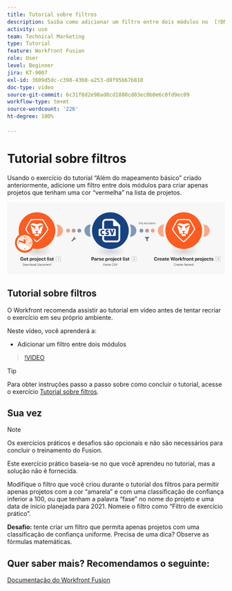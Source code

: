 ```yaml
---
title: Tutorial sobre filtros
description: Saiba como adicionar um filtro entre dois módulos no  [!DNL Adobe Workfront Fusion].
activity: use
team: Technical Marketing
type: Tutorial
feature: Workfront Fusion
role: User
level: Beginner
jira: KT-9007
exl-id: 3609d5dc-c398-43b0-a253-d8f95b67b818
doc-type: video
source-git-commit: 6c31f8d2e98ad8cd1880cd03ec0b0e6c0fd9ec09
workflow-type: tm+mt
source-wordcount: '226'
ht-degree: 100%

---
```


# Tutorial sobre filtros

Usando o exercício do tutorial “Além do mapeamento básico” criado anteriormente, adicione um filtro entre dois módulos para criar apenas projetos que tenham uma cor “vermelha” na lista de projetos.

![Uma imagem do cenário do Fusion](assets/understand-the-basics-2.png)

## Tutorial sobre filtros

O Workfront recomenda assistir ao tutorial em vídeo antes de tentar recriar o exercício em seu próprio ambiente.

Neste vídeo, você aprenderá a:

* Adicionar um filtro entre dois módulos

>[!VIDEO](https://video.tv.adobe.com/v/335266/?quality=12&learn=on)

>[!TIP]
>
>Para obter instruções passo a passo sobre como concluir o tutorial, acesse o exercício [Tutorial sobre filtros](https://experienceleague.adobe.com/docs/workfront-learn/tutorials-workfront/fusion/exercises/filters.html?lang=pt-br).

## Sua vez

>[!NOTE]
>
>Os exercícios práticos e desafios são opcionais e não são necessários para concluir o treinamento do Fusion.

Este exercício prático baseia-se no que você aprendeu no tutorial, mas a solução não é fornecida.

Modifique o filtro que você criou durante o tutorial dos filtros para permitir apenas projetos com a cor “amarela” e com uma classificação de confiança inferior a 100, ou que tenham a palavra “fase” no nome do projeto e uma data de início planejada para 2021. Nomeie o filtro como “Filtro de exercício prático”.

**Desafio:** tente criar um filtro que permita apenas projetos com uma classificação de confiança uniforme. Precisa de uma dica? Observe as fórmulas matemáticas.

## Quer saber mais? Recomendamos o seguinte:

[Documentação do Workfront Fusion](https://experienceleague.adobe.com/docs/workfront/using/adobe-workfront-fusion/workfront-fusion-2.html?lang=br)
